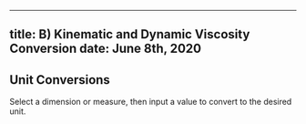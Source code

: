 -----
title: B) Kinematic and Dynamic Viscosity Conversion
date: June 8th, 2020
-----

## Unit Conversions
Select a dimension or measure, then input a value to convert to the desired unit.

<viscosity-converter/>



